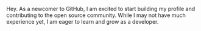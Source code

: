 Hey.
As a newcomer to GitHub, I am excited to start building my profile and contributing to the open source community. While I may not have much experience yet, I am eager to learn and grow as a developer.
